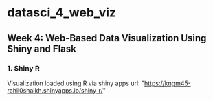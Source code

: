 # datasci_4_web_viz
## Week 4: Web-Based Data Visualization Using Shiny and Flask
### 1. Shiny R
Visualization loaded using R via shiny apps
url: "https://kngm45-rahil0shaikh.shinyapps.io/shiny_r/"
